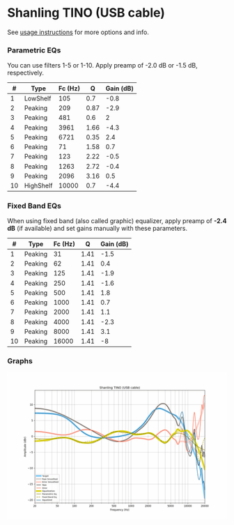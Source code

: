 # Shanling TINO (USB cable)
See [usage instructions](https://github.com/jaakkopasanen/AutoEq#usage) for more options and info.

### Parametric EQs
You can use filters 1-5 or 1-10. Apply preamp of -2.0 dB or -1.5 dB, respectively.

|   # | Type      |   Fc (Hz) |    Q |   Gain (dB) |
|-----|-----------|-----------|------|-------------|
|   1 | LowShelf  |       105 | 0.7  |        -0.8 |
|   2 | Peaking   |       209 | 0.87 |        -2.9 |
|   3 | Peaking   |       481 | 0.6  |         2   |
|   4 | Peaking   |      3961 | 1.66 |        -4.3 |
|   5 | Peaking   |      6721 | 0.35 |         2.4 |
|   6 | Peaking   |        71 | 1.58 |         0.7 |
|   7 | Peaking   |       123 | 2.22 |        -0.5 |
|   8 | Peaking   |      1263 | 2.72 |        -0.4 |
|   9 | Peaking   |      2096 | 3.16 |         0.5 |
|  10 | HighShelf |     10000 | 0.7  |        -4.4 |

### Fixed Band EQs
When using fixed band (also called graphic) equalizer, apply preamp of **-2.4 dB** (if available) and set gains manually with these parameters.

|   # | Type    |   Fc (Hz) |    Q |   Gain (dB) |
|-----|---------|-----------|------|-------------|
|   1 | Peaking |        31 | 1.41 |        -1.5 |
|   2 | Peaking |        62 | 1.41 |         0.4 |
|   3 | Peaking |       125 | 1.41 |        -1.9 |
|   4 | Peaking |       250 | 1.41 |        -1.6 |
|   5 | Peaking |       500 | 1.41 |         1.8 |
|   6 | Peaking |      1000 | 1.41 |         0.7 |
|   7 | Peaking |      2000 | 1.41 |         1.1 |
|   8 | Peaking |      4000 | 1.41 |        -2.3 |
|   9 | Peaking |      8000 | 1.41 |         3.1 |
|  10 | Peaking |     16000 | 1.41 |        -8   |

### Graphs
![](./Shanling%20TINO%20(USB%20cable).png)

